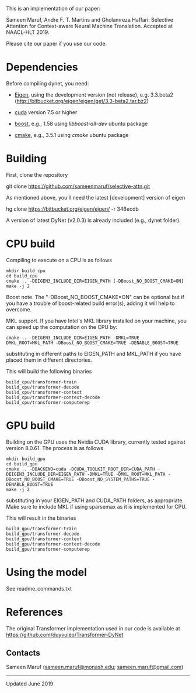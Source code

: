 This is an implementation of our paper:

Sameen Maruf, Andre F. T. Martins and Gholamreza Haffari: Selective Attention for Context-aware Neural Machine Translation. Accepted at NAACL-HLT 2019.

Please cite our paper if you use our code. 

# Dependencies

Before compiling dynet, you need:

 * [Eigen](https://bitbucket.org/eigen/eigen), using the development version (not release), e.g. 3.3.beta2 (http://bitbucket.org/eigen/eigen/get/3.3-beta2.tar.bz2)

 * [cuda](https://developer.nvidia.com/cuda-toolkit) version 7.5 or higher

 * [boost](http://www.boost.org/), e.g., 1.58 using *libboost-all-dev* ubuntu package

 * [cmake](https://cmake.org/), e.g., 3.5.1 using *cmake* ubuntu package

# Building

First, clone the repository

git clone https://github.com/sameenmaruf/selective-attn.git

As mentioned above, you'll need the latest [development] version of eigen

hg clone https://bitbucket.org/eigen/eigen/ -r 346ecdb

A version of latest DyNet (v2.0.3) is already included (e.g., dynet folder). 

# CPU build

Compiling to execute on a CPU is as follows

    mkdir build_cpu
    cd build_cpu
    cmake .. -DEIGEN3_INCLUDE_DIR=EIGEN_PATH [-DBoost_NO_BOOST_CMAKE=ON]
    make -j 2

Boost note. The "-DBoost_NO_BOOST_CMAKE=ON" can be optional but if you have a trouble of boost-related build error(s), adding it will help to overcome. 

MKL support. If you have Intel's MKL library installed on your machine, you can speed up the computation on the CPU by:

    cmake .. -DEIGEN3_INCLUDE_DIR=EIGEN_PATH -DMKL=TRUE -DMKL_ROOT=MKL_PATH -DBoost_NO_BOOST_CMAKE=TRUE -DENABLE_BOOST=TRUE

substituting in different paths to EIGEN_PATH and MKL_PATH if you have placed them in different directories. 

This will build the following binaries
    
    build_cpu/transformer-train
    build_cpu/transformer-decode
    build_cpu/transformer-context
    build_cpu/transformer-context-decode
    build_cpu/transformer-computerep

# GPU build

Building on the GPU uses the Nvidia CUDA library, currently tested against version 8.0.61.
The process is as follows

    mkdir build_gpu
    cd build_gpu
    cmake .. -DBACKEND=cuda -DCUDA_TOOLKIT_ROOT_DIR=CUDA_PATH -DEIGEN3_INCLUDE_DIR=EIGEN_PATH -DMKL=TRUE -DMKL_ROOT=MKL_PATH -DBoost_NO_BOOST_CMAKE=TRUE -DBoost_NO_SYSTEM_PATHS=TRUE -DENABLE_BOOST=TRUE
    make -j 2

substituting in your EIGEN_PATH and CUDA_PATH folders, as appropriate. Make sure to include MKL if using sparsemax as it is implemented for CPU.

This will result in the binaries

    build_gpu/transformer-train
    build_gpu/transformer-decode
    build_gpu/transformer-context
    build_gpu/transformer-context-decode
    build_gpu/transformer-computerep

# Using the model

See readme_commands.txt

# References

The original Transformer implementation used in our code is available at https://github.com/duyvuleo/Transformer-DyNet

## Contacts

Sameen Maruf (sameen.maruf@monash.edu; sameen.maruf@gmail.com)

---
Updated June 2019
